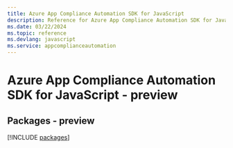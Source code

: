 ```yaml
---
title: Azure App Compliance Automation SDK for JavaScript
description: Reference for Azure App Compliance Automation SDK for JavaScript
ms.date: 03/22/2024
ms.topic: reference
ms.devlang: javascript
ms.service: appcomplianceautomation
---
```

# Azure App Compliance Automation SDK for JavaScript - preview
## Packages - preview
[!INCLUDE [packages](app-compliance-automation-index.md)]
